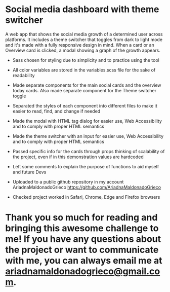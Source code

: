 #  Social media dashboard with theme switcher

A web app that shows the social media growth of a determined user across platforms. It includes a theme switcher that toggles from dark to light mode and it's made with a fully responsive design in mind. When a card or an Overview card is clicked, a modal showing a graph of the growth appears. 


- Sass chosen for styling due to simplicity and to practice using the tool 

- All color variables are stored in the variables.scss file for the sake of readability

- Made separate components for the main social cards and the overview today cards. Also made separate component for the Theme switcher toggle

- Separated the styles of each component into different files to make it easier to read, find, and change if needed

- Made the modal with HTML tag dialog for easier use, Web Accessibility and to comply with proper HTML semantics

- Made the theme switcher with an input for easier use, Web Accessibility and to comply with proper HTML semantics

- Passed specific info for the cards through props thinking of scalability of the project, even if in this demonstration values are hardcoded

- Left some comments to explain the purpose of functions to aid myself and future Devs 

- Uploaded to a public github repository in my account AriadnaMaldonadoGrieco https://github.com/AriadnaMaldonadoGrieco

- Checked project worked in Safari, Chrome, Edge and Firefox browsers

#  Thank you so much for reading and bringing this awesome challenge to me! If you have any questions about the project or want to communicate with me, you can always email me at ariadnamaldonadogrieco@gmail.com.